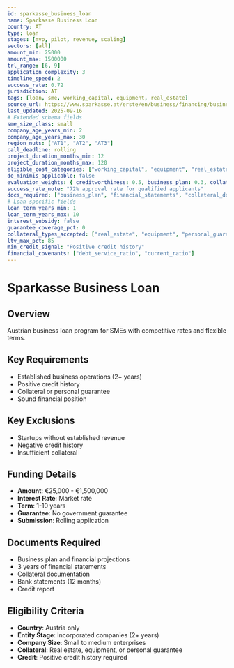 ```yaml
---
id: sparkasse_business_loan
name: Sparkasse Business Loan
country: AT
type: loan
stages: [mvp, pilot, revenue, scaling]
sectors: [all]
amount_min: 25000
amount_max: 1500000
trl_range: [6, 9]
application_complexity: 3
timeline_speed: 2
success_rate: 0.72
jurisdiction: AT
tags: [loan, sme, working_capital, equipment, real_estate]
source_url: https://www.sparkasse.at/erste/en/business/financing/business-loans
last_updated: 2025-09-16
# Extended schema fields
sme_size_class: small
company_age_years_min: 2
company_age_years_max: 30
region_nuts: ["AT1", "AT2", "AT3"]
call_deadline: rolling
project_duration_months_min: 12
project_duration_months_max: 120
eligible_cost_categories: ["working_capital", "equipment", "real_estate", "personnel"]
de_minimis_applicable: false
evaluation_weights: { creditworthiness: 0.5, business_plan: 0.3, collateral: 0.2 }
success_rate_note: "72% approval rate for qualified applicants"
docs_required: ["business_plan", "financial_statements", "collateral_documents", "bank_statements"]
# Loan specific fields
loan_term_years_min: 1
loan_term_years_max: 10
interest_subsidy: false
guarantee_coverage_pct: 0
collateral_types_accepted: ["real_estate", "equipment", "personal_guarantee", "deposit"]
ltv_max_pct: 85
min_credit_signal: "Positive credit history"
financial_covenants: ["debt_service_ratio", "current_ratio"]
---
```


# Sparkasse Business Loan

## Overview
Austrian business loan program for SMEs with competitive rates and flexible terms.

## Key Requirements
- Established business operations (2+ years)
- Positive credit history
- Collateral or personal guarantee
- Sound financial position

## Key Exclusions
- Startups without established revenue
- Negative credit history
- Insufficient collateral

## Funding Details
- **Amount**: €25,000 - €1,500,000
- **Interest Rate**: Market rate
- **Term**: 1-10 years
- **Guarantee**: No government guarantee
- **Submission**: Rolling application

## Documents Required
- Business plan and financial projections
- 3 years of financial statements
- Collateral documentation
- Bank statements (12 months)
- Credit report

## Eligibility Criteria
- **Country**: Austria only
- **Entity Stage**: Incorporated companies (2+ years)
- **Company Size**: Small to medium enterprises
- **Collateral**: Real estate, equipment, or personal guarantee
- **Credit**: Positive credit history required
